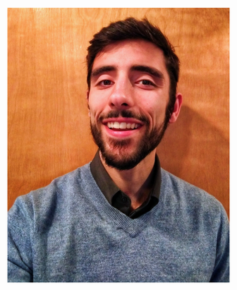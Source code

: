 <p>
  <a href=“http://commonmark.org” title=“Redirect to homepage”>
    <img src=https://github.com/admgrmt/HumboldtTA/blob/gh-pages/profiles/IMG_20190210_164227-01.jpeg>
  </a>
</p>
